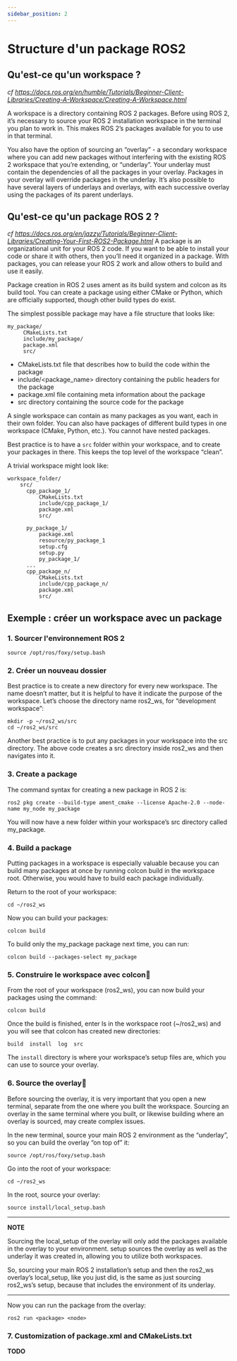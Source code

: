 ```yaml
---
sidebar_position: 2
---
```

# Structure d'un package ROS2
## Qu'est-ce qu'un workspace ?
*cf https://docs.ros.org/en/humble/Tutorials/Beginner-Client-Libraries/Creating-A-Workspace/Creating-A-Workspace.html*

A workspace is a directory containing ROS 2 packages. Before using ROS 2, it’s necessary to source your ROS 2 installation workspace in the terminal you plan to work in. This makes ROS 2’s packages available for you to use in that terminal.

You also have the option of sourcing an “overlay” - a secondary workspace where you can add new packages without interfering with the existing ROS 2 workspace that you’re extending, or “underlay”. Your underlay must contain the dependencies of all the packages in your overlay. Packages in your overlay will override packages in the underlay. It’s also possible to have several layers of underlays and overlays, with each successive overlay using the packages of its parent underlays.

## Qu'est-ce qu'un package ROS 2 ?
*cf https://docs.ros.org/en/jazzy/Tutorials/Beginner-Client-Libraries/Creating-Your-First-ROS2-Package.html*
A package is an organizational unit for your ROS 2 code. If you want to be able to install your code or share it with others, then you’ll need it organized in a package. With packages, you can release your ROS 2 work and allow others to build and use it easily.

Package creation in ROS 2 uses ament as its build system and colcon as its build tool. You can create a package using either CMake or Python, which are officially supported, though other build types do exist.

The simplest possible package may have a file structure that looks like:
```
my_package/
     CMakeLists.txt
     include/my_package/
     package.xml
     src/
```
- CMakeLists.txt file that describes how to build the code within the package
- include/<package_name> directory containing the public headers for the package
- package.xml file containing meta information about the package
- src directory containing the source code for the package

A single workspace can contain as many packages as you want, each in their own folder. You can also have packages of different build types in one workspace (CMake, Python, etc.). You cannot have nested packages.

Best practice is to have a `src` folder within your workspace, and to create your packages in there. This keeps the top level of the workspace “clean”.

A trivial workspace might look like:
```
workspace_folder/
    src/
      cpp_package_1/
          CMakeLists.txt
          include/cpp_package_1/
          package.xml
          src/

      py_package_1/
          package.xml
          resource/py_package_1
          setup.cfg
          setup.py
          py_package_1/
      ...
      cpp_package_n/
          CMakeLists.txt
          include/cpp_package_n/
          package.xml
          src/
```



## Exemple : créer un workspace avec un package

### 1. Sourcer l'environnement ROS 2
`source /opt/ros/foxy/setup.bash`

### 2. Créer un nouveau dossier
Best practice is to create a new directory for every new workspace. The name doesn’t matter, but it is helpful to have it indicate the purpose of the workspace. Let’s choose the directory name ros2_ws, for “development workspace”:
```
mkdir -p ~/ros2_ws/src
cd ~/ros2_ws/src
```
Another best practice is to put any packages in your workspace into the src directory. The above code creates a src directory inside ros2_ws and then navigates into it.

### 3. Create a package
The command syntax for creating a new package in ROS 2 is:
```
ros2 pkg create --build-type ament_cmake --license Apache-2.0 --node-name my_node my_package
```
You will now have a new folder within your workspace’s src directory called my_package.

### 4. Build a package
Putting packages in a workspace is especially valuable because you can build many packages at once by running colcon build in the workspace root. Otherwise, you would have to build each package individually.

Return to the root of your workspace:
```
cd ~/ros2_ws
```
Now you can build your packages:
```
colcon build
```
To build only the my_package package next time, you can run:
```
colcon build --packages-select my_package
```
### 5. Construire le workspace avec colcon

From the root of your workspace (ros2_ws), you can now build your packages using the command:
```
colcon build
```
Once the build is finished, enter ls in the workspace root (~/ros2_ws) and you will see that colcon has created new directories:
```
build  install  log  src
```
The `install` directory is where your workspace’s setup files are, which you can use to source your overlay.

### 6. Source the overlay

Before sourcing the overlay, it is very important that you open a new terminal, separate from the one where you built the workspace. Sourcing an overlay in the same terminal where you built, or likewise building where an overlay is sourced, may create complex issues.

In the new terminal, source your main ROS 2 environment as the “underlay”, so you can build the overlay “on top of” it:
```
source /opt/ros/foxy/setup.bash
```
Go into the root of your workspace:
```
cd ~/ros2_ws
```
In the root, source your overlay:
```
source install/local_setup.bash
```
---
**NOTE**

Sourcing the local_setup of the overlay will only add the packages available in the overlay to your environment. setup sources the overlay as well as the underlay it was created in, allowing you to utilize both workspaces.

So, sourcing your main ROS 2 installation’s setup and then the ros2_ws overlay’s local_setup, like you just did, is the same as just sourcing ros2_ws’s setup, because that includes the environment of its underlay.

--- 

Now you can run the package from the overlay:
```
ros2 run <package> <node>
```

### 7. Customization of package.xml and CMakeLists.txt
**TODO**